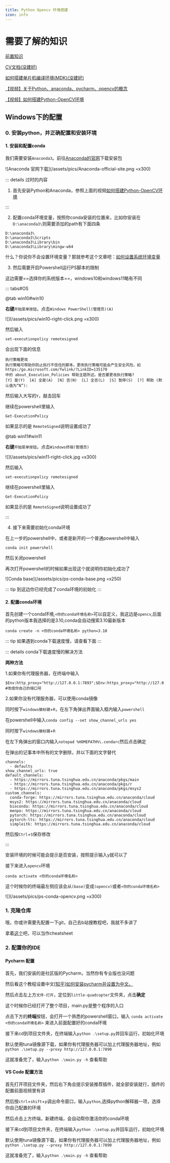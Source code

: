 ```yaml
---
title: Python Opencv 环境搭建
icon: info
---
```



# 需要了解的知识

[前置知识](intro-preknowledge)

[CV文档(没建好)]()

[如何搭建单片机编译环境(MDK)(没建好)]()

[【视频】关于Python、anaconda、pycharm、opencv的概念](https://cloud.lwqwq.com/s/vdoUQ/video?name=%E5%AD%A6%E9%95%BF%E8%AE%B2python%EF%BC%8Cpycharm%EF%BC%8Copencv%E6%A6%82%E5%BF%B5%E8%AE%B2%E8%A7%A3_x264.mp4&share_path=%2F%E8%A7%86%E9%A2%91%E8%B5%84%E6%BA%90%2F%E5%AD%A6%E9%95%BF%E8%AE%B2python%EF%BC%8Cpycharm%EF%BC%8Copencv%E6%A6%82%E5%BF%B5%E8%AE%B2%E8%A7%A3_x264.mp4)

[【视频】如何搭建Python-OpenCV环境](https://cloud.lwqwq.com/s/vdoUQ/video?name=opencv%E9%85%8D%E7%BD%AE%E6%96%B9%E6%B3%95_x264.mp4&share_path=%2F%E8%A7%86%E9%A2%91%E8%B5%84%E6%BA%90%2Fopencv%E9%85%8D%E7%BD%AE%E6%96%B9%E6%B3%95_x264.mp4)

## Windows下的配置

### 0. 安装python，并正确配置和安装环境

#### 1. 安装和配置conda

我们需要安装`Anaconda3`。前往[Anaconda的官网](https://www.anaconda.com/)下载安装包

![Anaconda 官网下载](/assets/pics/Anaconda-official-site.png =x300)

::: details 过时的内容

1. 首先安装Python和Anaconda，参照上面的视频[如何搭建Python-OpenCV环境](https://cloud.lwqwq.com/s/vdoUQ/video?name=opencv%E9%85%8D%E7%BD%AE%E6%96%B9%E6%B3%95_x264.mp4&share_path=%2F%E8%A7%86%E9%A2%91%E8%B5%84%E6%BA%90%2Fopencv%E9%85%8D%E7%BD%AE%E6%96%B9%E6%B3%95_x264.mp4)

:::

2. 配置conda环境变量，按照你conda安装的位置来，比如你安装在`D:\anaconda3\`则需要添加的path有下面四条

```commandline
D:\anaconda3\
D:\anaconda3\Scripts
D:\anaconda3\Library\bin
D:\anaconda3\Library\mingw-w64
```

什么？你说你不会设置环境变量？那就参考这个文章吧：[如何设置系统环境变量](guide-how-to-set-path-win)

3. 然后需要开启Powershell运行PS脚本的限制

这边需要==选择你的系统版本==，windows10和windows11略有不同

::: tabs#OS

@tab win10#win10

**右键**`开始菜单按钮`，点击`Windows PowerShell(管理员)(A)`

![](/assets/pics/win10-right-click.png =x300)

然后输入

```commandline
set-executionpolicy remotesigned
```

会出现下面的信息

```commandline
执行策略更改
执行策略可帮助你防止执行不信任的脚本。更改执行策略可能会产生安全风险，如 https:/go.microsoft.com/fwlink/?LinkID=135170
中的 about_Execution_Policies 帮助主题所述。是否要更改执行策略?
[Y] 是(Y)  [A] 全是(A)  [N] 否(N)  [L] 全否(L)  [S] 暂停(S)  [?] 帮助 (默认值为“N”):
```

然后输入大写的`Y`，敲击回车

继续在powershell里输入

```commandline
Get-ExecutionPolicy
```

如果显示的是 `RemoteSigned`说明设置成功了

@tab win11#win11


**右键**`开始菜单按钮`，点击`Windows终端(管理员)`

![](/assets/pics/win11-right-click.jpg =x300)

然后输入

```commandline
set-executionpolicy remotesigned
```

继续在powershell里输入

```commandline
Get-ExecutionPolicy
```

如果显示的是 `RemoteSigned`说明设置成功了

:::

4. 接下来需要初始化conda环境

在上一步的powershell中，或者是新开的一个普通powershell中输入

```commandline
conda init powershell
```

然后关闭powershell

再次打开powershell的时候如果出现这个就说明你初始化成功了

![Conda base](/assets/pics/ps-conda-base.png =x250)

::: tip
到这边你已经完成了conda环境的初始化
:::


#### 2. 配置conda环境

首先创建一个conda环境,`<你的conda环境名称>`可以自定义，我这边是`opencv`,后面的python版本我选择的是3.10,conda会自动搜索3.10最新版本

```commandline
conda create -n <你的conda环境名称> python=3.10
```


::: tip 
如果遇到conda下载速度慢，请查看下面
:::

::: details conda下载速度慢的解决方法

**两种方法**

1.如果你有代理服务器，在终端中输入

```commandline
$Env:http_proxy="http://127.0.0.1:7893";$Env:https_proxy="http://127.0.0.1:7893"
#改成你自己的端口号
```

2.如果你没有代理服务器，可以使用conda镜像

同时按下`windows徽标键`+`R`，在左下角弹出界面输入框内输入`powershell`

在powershell中输入`conda config --set show_channel_urls yes`

同时按下`windows徽标键`+`R`

在左下角弹出的窗口内输入`notepad %HOMEPATH%\.condarc`然后点击确定

在弹出的记事本中所有的文字删除，并以下面的文字替代

```
channels:
  - defaults
show_channel_urls: true
default_channels:
  - https://mirrors.tuna.tsinghua.edu.cn/anaconda/pkgs/main
  - https://mirrors.tuna.tsinghua.edu.cn/anaconda/pkgs/r
  - https://mirrors.tuna.tsinghua.edu.cn/anaconda/pkgs/msys2
custom_channels:
  conda-forge: https://mirrors.tuna.tsinghua.edu.cn/anaconda/cloud
  msys2: https://mirrors.tuna.tsinghua.edu.cn/anaconda/cloud
  bioconda: https://mirrors.tuna.tsinghua.edu.cn/anaconda/cloud
  menpo: https://mirrors.tuna.tsinghua.edu.cn/anaconda/cloud
  pytorch: https://mirrors.tuna.tsinghua.edu.cn/anaconda/cloud
  pytorch-lts: https://mirrors.tuna.tsinghua.edu.cn/anaconda/cloud
  simpleitk: https://mirrors.tuna.tsinghua.edu.cn/anaconda/cloud
```

然后按`Ctrl`+`S`保存修改

:::

安装环境的时候可能会提示是否安装，按照提示输入y就可以了

接下来进入`opencv`环境

```commandline
conda activate <你的conda环境名称>
```

这个时候你的终端最左侧应该会从`(base)`变成`(opencv)`或者`<你的conda环境名称>`

![](/assets/pics/ps-conda-opencv.png =x300)

### 1. 克隆仓库

哦，你或许需要先配置一下git，自己去b站搜教程吧，我就不多讲了

拿着[这个](https://www.runoob.com/git/git-tutorial.html)吧，可以当作cheatsheet

### 2. 配置你的IDE

#### Pycharm 配置


首先，我们安装的是社区版的Pycharm，当然你有专业版也没问题

然后看这个教程设置中文[[知乎]如何安装pycharm并设置为中文。](https://zhuanlan.zhihu.com/p/454935826)

然后点击左上方`文件-打开`，定位到`little-quadcopter`文件夹，点击**确定**

这个时候你已经打开了整个项目，main.py是整个程序的入口

点击下方的**终端**按钮，会打开一个熟悉的powershell窗口，输入 `conda activate <你的conda环境名称>` 来进入前面配置好的conda环境

接下来cd到项目文件夹，在终端输入`python .\setup.py`并回车运行，初始化环境

默认使用tuna镜像源下载，如果你有代理服务器可以加上代理服务器地址，例如`python .\setup.py --proxy http://127.0.0.1:7890`

这就准备完了，输入`python .\main.py -h` 查看帮助


#### VS Code 配置方法


首先打开项目文件夹，然后右下角会提示安装推荐插件，就全部安装就行，插件的配置前面视频里有讲

然后按`ctrl`+`shift`+`p`调出命令窗口，输入`python`,选择python解释器一项，选择你自己配置的环境

然后点击上方终端，新建终端，会自动帮你激活你的conda环境

接下来cd到项目文件夹，在终端输入`python .\setup.py`并回车运行，初始化环境

默认使用tuna镜像源下载，如果你有代理服务器可以加上代理服务器地址，例如`python .\setup.py --proxy http://127.0.0.1:7890`

这就准备完了，输入`python .\main.py -h` 查看帮助

